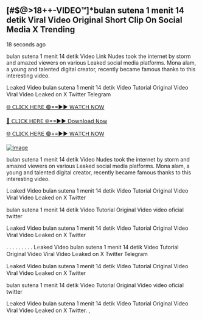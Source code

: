 ## [#$@>18++-VIDEO™]*bulan sutena 1 menit 14 detik Viral Video Original Short Clip On Social Media X Trending

18 seconds ago

bulan sutena 1 menit 14 detik Video Link Nudes took the internet by storm and amazed viewers on various Leaked social media platforms. Mona alam, a young and talented digital creator, recently became famous thanks to this interesting video.

L𝚎aked Video bulan sutena 1 menit 14 detik Video Tutorial Original Video Viral Video L𝚎aked on X Twitter Telegram

[🌐 𝖢𝖫𝖨𝖢𝖪 𝖧𝖤𝖱𝖤 🟢==►► 𝖶𝖠𝖳𝖢𝖧 𝖭𝖮𝖶](https://3-tanei-pinik.blogspot.com/2025/02/viral-video.html)

[🔴 𝖢𝖫𝖨𝖢𝖪 𝖧𝖤𝖱𝖤 🌐==►► 𝖣𝗈𝗐𝗇𝗅𝗈𝖺𝖽 𝖭𝗈𝗐](https://3-tanei-pinik.blogspot.com/2025/02/viral-video.html)

[🌐 𝖢𝖫𝖨𝖢𝖪 𝖧𝖤𝖱𝖤 🟢==►► 𝖶𝖠𝖳𝖢𝖧 𝖭𝖮𝖶](https://3-tanei-pinik.blogspot.com/2025/02/viral-video.html)

[![Image](https://github.com/user-attachments/assets/ff3b7bd4-415c-4ca3-a6c8-b1f096193c29)](https://3-tanei-pinik.blogspot.com/2025/02/viral-video.html)

bulan sutena 1 menit 14 detik Video Nudes took the internet by storm and amazed viewers on various Leaked social media platforms. Mona alam, a young and talented digital creator, recently became famous thanks to this interesting video.

L𝚎aked Video bulan sutena 1 menit 14 detik Video Tutorial Original Video Viral Video L𝚎aked on X Twitter

bulan sutena 1 menit 14 detik Video Tutorial Original Video video oficial twitter

L𝚎aked Video bulan sutena 1 menit 14 detik Video Tutorial Original Video Viral Video L𝚎aked on X Twitter

. . . . . . . . . L𝚎aked Video bulan sutena 1 menit 14 detik Video Tutorial Original Video Viral Video L𝚎aked on X Twitter Telegram

L𝚎aked Video bulan sutena 1 menit 14 detik Video Tutorial Original Video Viral Video L𝚎aked on X Twitter

bulan sutena 1 menit 14 detik Video Tutorial Original Video video oficial twitter

L𝚎aked Video bulan sutena 1 menit 14 detik Video Tutorial Original Video Viral Video L𝚎aked on X Twitter.
,
